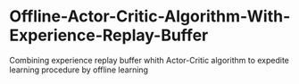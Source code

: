 # Offline-Actor-Critic-Algorithm-With-Experience-Replay-Buffer
Combining experience replay buffer whith Actor-Critic algorithm to expedite learning procedure by offline learning
